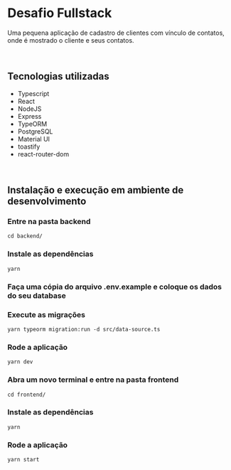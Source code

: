 # **Desafio Fullstack**

Uma pequena aplicação de cadastro de clientes com vínculo de contatos, onde é mostrado o cliente e seus contatos.

<br/>

## Tecnologias utilizadas

- Typescript
- React
- NodeJS
- Express
- TypeORM
- PostgreSQL
- Material UI
- toastify
- react-router-dom

<br/>

## Instalação e execução em ambiente de desenvolvimento

### Entre na pasta backend

```
cd backend/
```

### Instale as dependências

```
yarn
```

### Faça uma cópia do arquivo .env.example e coloque os dados do seu database

### Execute as migrações

```
yarn typeorm migration:run -d src/data-source.ts
```

### Rode a aplicação

```
yarn dev
```

### Abra um novo terminal e entre na pasta frontend

```
cd frontend/
```

### Instale as dependências

```
yarn
```

### Rode a aplicação

```
yarn start
```
